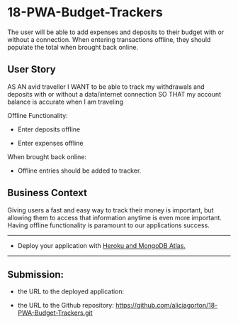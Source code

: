 # 18-PWA-Budget-Trackers

The user will be able to add expenses and deposits to their budget with or without a connection. When entering transactions offline, they should populate the total when brought back online.

## User Story

AS AN avid traveller
I WANT to be able to track my withdrawals and deposits with or without a data/internet connection
SO THAT my account balance is accurate when I am traveling

Offline Functionality:

  * Enter deposits offline

  * Enter expenses offline

When brought back online:

  * Offline entries should be added to tracker.

## Business Context

Giving users a fast and easy way to track their money is important, but allowing them to access that information anytime is even more important. Having offline functionality is paramount to our applications success.
- - -
* Deploy your application with [Heroku and MongoDB Atlas.](../04-Important/MongoAtlas-Deploy.md)
- - -
## Submission:
* the URL to the deployed application:

* the URL to the Github repository: https://github.com/aliciagorton/18-PWA-Budget-Trackers.git






